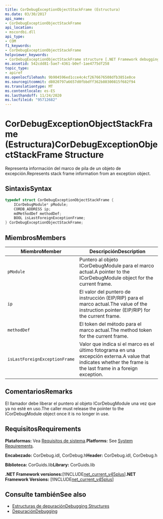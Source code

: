 ```yaml
---
title: CorDebugExceptionObjectStackFrame (Estructura)
ms.date: 03/30/2017
api_name:
- CorDebugExceptionObjectStackFrame
api_location:
- mscordbi.dll
api_type:
- COM
f1_keywords:
- CorDebugExceptionObjectStackFrame
helpviewer_keywords:
- CorDebugExceptionObjectStackFrame structure [.NET Framework debugging]
ms.assetid: 542cdd81-5ae7-4361-b0ef-1ae4775df258
topic_type:
- apiref
ms.openlocfilehash: 9b904596ed1cce4c4cf2676676508dfb3851e8ce
ms.sourcegitcommit: d8020797a6657d0fbbdff362b80300815f682f94
ms.translationtype: MT
ms.contentlocale: es-ES
ms.lasthandoff: 11/24/2020
ms.locfileid: "95712682"
---
```

# <a name="cordebugexceptionobjectstackframe-structure"></a><span data-ttu-id="c0209-102">CorDebugExceptionObjectStackFrame (Estructura)</span><span class="sxs-lookup"><span data-stu-id="c0209-102">CorDebugExceptionObjectStackFrame Structure</span></span>

<span data-ttu-id="c0209-103">Representa información del marco de pila de un objeto de excepción.</span><span class="sxs-lookup"><span data-stu-id="c0209-103">Represents stack frame information from an exception object.</span></span>  
  
## <a name="syntax"></a><span data-ttu-id="c0209-104">Sintaxis</span><span class="sxs-lookup"><span data-stu-id="c0209-104">Syntax</span></span>  
  
```cpp  
typedef struct CorDebugExceptionObjectStackFrame {  
    ICorDebugModule* pModule;  
    CORDB_ADDRESS ip;  
    mdMethodDef methodDef;  
    BOOL isLastForeignExceptionFrame;  
} CorDebugExceptionObjectStackFrame;  
```  
  
## <a name="members"></a><span data-ttu-id="c0209-105">Miembros</span><span class="sxs-lookup"><span data-stu-id="c0209-105">Members</span></span>  
  
|<span data-ttu-id="c0209-106">Miembro</span><span class="sxs-lookup"><span data-stu-id="c0209-106">Member</span></span>|<span data-ttu-id="c0209-107">Descripción</span><span class="sxs-lookup"><span data-stu-id="c0209-107">Description</span></span>|  
|------------|-----------------|  
|`pModule`|<span data-ttu-id="c0209-108">Puntero al objeto ICorDebugModule para el marco actual.</span><span class="sxs-lookup"><span data-stu-id="c0209-108">A pointer to the ICorDebugModule object for the current frame.</span></span>|  
|`ip`|<span data-ttu-id="c0209-109">El valor del puntero de instrucción (EIP/RIP) para el marco actual.</span><span class="sxs-lookup"><span data-stu-id="c0209-109">The value of the instruction pointer (EIP/RIP) for the current frame.</span></span>|  
|`methodDef`|<span data-ttu-id="c0209-110">El token del método para el marco actual.</span><span class="sxs-lookup"><span data-stu-id="c0209-110">The method token for the current frame.</span></span>|  
|`isLastForeignExceptionFrame`|<span data-ttu-id="c0209-111">Valor que indica si el marco es el último fotograma en una excepción externa.</span><span class="sxs-lookup"><span data-stu-id="c0209-111">A value that indicates whether the frame is the last frame in a foreign exception.</span></span>|  
  
## <a name="remarks"></a><span data-ttu-id="c0209-112">Comentarios</span><span class="sxs-lookup"><span data-stu-id="c0209-112">Remarks</span></span>  

 <span data-ttu-id="c0209-113">El llamador debe liberar el puntero al objeto ICorDebugModule una vez que ya no esté en uso.</span><span class="sxs-lookup"><span data-stu-id="c0209-113">The caller must release the pointer to the ICorDebugModule object once it is no longer in use.</span></span>  
  
## <a name="requirements"></a><span data-ttu-id="c0209-114">Requisitos</span><span class="sxs-lookup"><span data-stu-id="c0209-114">Requirements</span></span>  

 <span data-ttu-id="c0209-115">**Plataformas:** Vea [Requisitos de sistema](../../get-started/system-requirements.md).</span><span class="sxs-lookup"><span data-stu-id="c0209-115">**Platforms:** See [System Requirements](../../get-started/system-requirements.md).</span></span>  
  
 <span data-ttu-id="c0209-116">**Encabezado:** CorDebug.idl, CorDebug.h</span><span class="sxs-lookup"><span data-stu-id="c0209-116">**Header:** CorDebug.idl, CorDebug.h</span></span>  
  
 <span data-ttu-id="c0209-117">**Biblioteca:** CorGuids.lib</span><span class="sxs-lookup"><span data-stu-id="c0209-117">**Library:** CorGuids.lib</span></span>  
  
 <span data-ttu-id="c0209-118">**.NET Framework versiones:**[!INCLUDE[net_current_v45plus](../../../../includes/net-current-v45plus-md.md)]</span><span class="sxs-lookup"><span data-stu-id="c0209-118">**.NET Framework Versions:** [!INCLUDE[net_current_v45plus](../../../../includes/net-current-v45plus-md.md)]</span></span>  
  
## <a name="see-also"></a><span data-ttu-id="c0209-119">Consulte también</span><span class="sxs-lookup"><span data-stu-id="c0209-119">See also</span></span>

- [<span data-ttu-id="c0209-120">Estructuras de depuración</span><span class="sxs-lookup"><span data-stu-id="c0209-120">Debugging Structures</span></span>](debugging-structures.md)
- [<span data-ttu-id="c0209-121">Depuración</span><span class="sxs-lookup"><span data-stu-id="c0209-121">Debugging</span></span>](index.md)
